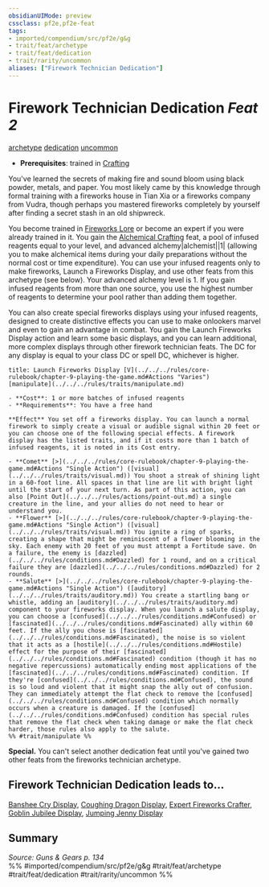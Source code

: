 ```yaml
---
obsidianUIMode: preview
cssclass: pf2e,pf2e-feat
tags:
- imported/compendium/src/pf2e/g&g
- trait/feat/archetype
- trait/feat/dedication
- trait/rarity/uncommon
aliases: ["Firework Technician Dedication"]
---
```

# Firework Technician Dedication  *Feat 2*  
[archetype](archetype.md)  [dedication](dedication.md)  [uncommon](uncommon.md)  

- **Prerequisites**: trained in [Crafting](../skills.md#Crafting)

You've learned the secrets of making fire and sound bloom using black powder, metals, and paper. You most likely came by this knowledge through formal training with a fireworks house in Tian Xia or a fireworks company from Vudra, though perhaps you mastered fireworks completely by yourself after finding a secret stash in an old shipwreck.

You become trained in [Fireworks Lore](../skills.md#Lore) or become an expert if you were already trained in it. You gain the [Alchemical Crafting](alchemical-crafting.md) feat, a pool of infused reagents equal to your level, and advanced alchemy|alchemist||1| (allowing you to make alchemical items during your daily preparations without the normal cost or time expenditure). You can use your infused reagents only to make fireworks, Launch a Fireworks Display, and use other feats from this archetype (see below). Your advanced alchemy level is 1. If you gain infused reagents from more than one source, you use the highest number of reagents to determine your pool rather than adding them together.

You can also create special fireworks displays using your infused reagents, designed to create distinctive effects you can use to make onlookers marvel and even to gain an advantage in combat. You gain the Launch Fireworks Display action and learn some basic displays, and you can learn additional, more complex displays through other firework technician feats. The DC for any display is equal to your class DC or spell DC, whichever is higher.

```ad-embed-ability
title: Launch Fireworks Display [V](../../../rules/core-rulebook/chapter-9-playing-the-game.md#Actions "Varies")
[manipulate](../../../rules/traits/manipulate.md)  

- **Cost**: 1 or more batches of infused reagents
- **Requirements**: You have a free hand

**Effect** You set off a fireworks display. You can launch a normal firework to simply create a visual or audible signal within 20 feet or you can choose one of the following special effects. A firework display has the listed traits, and if it costs more than 1 batch of infused reagents, it is noted in its Cost entry.

- **Comet** [>](../../../rules/core-rulebook/chapter-9-playing-the-game.md#Actions "Single Action") ([visual](../../../rules/traits/visual.md)) You shoot a streak of shining light in a 60-foot line. All spaces in that line are lit with bright light until the start of your next turn. As part of this action, you can also [Point Out](../../../rules/actions/point-out.md) a single creature in the line, and your allies do not need to hear or understand you.
- **Flower** [>](../../../rules/core-rulebook/chapter-9-playing-the-game.md#Actions "Single Action") ([visual](../../../rules/traits/visual.md)) You ignite a ring of sparks, creating a shape that might be reminiscent of a flower blooming in the sky. Each enemy with 20 feet of you must attempt a Fortitude save. On a failure, the enemy is [dazzled](../../../rules/conditions.md#Dazzled) for 1 round, and on a critical failure they are [dazzled](../../../rules/conditions.md#Dazzled) for 2 rounds.
- **Salute** [>](../../../rules/core-rulebook/chapter-9-playing-the-game.md#Actions "Single Action") ([auditory](../../../rules/traits/auditory.md)) You create a startling bang or whistle, adding an [auditory](../../../rules/traits/auditory.md) component to your fireworks display. When you launch a salute display, you can choose a [confused](../../../rules/conditions.md#Confused) or [fascinated](../../../rules/conditions.md#Fascinated) ally within 60 feet. If the ally you chose is [fascinated](../../../rules/conditions.md#Fascinated), the noise is so violent that it acts as a [hostile](../../../rules/conditions.md#Hostile) effect for the purpose of their [fascinated](../../../rules/conditions.md#Fascinated) condition (though it has no negative repercussions) automatically ending most applications of the [fascinated](../../../rules/conditions.md#Fascinated) condition. If they're [confused](../../../rules/conditions.md#Confused), the sound is so loud and violent that it might snap the ally out of confusion. They can immediately attempt the flat check to remove the [confused](../../../rules/conditions.md#Confused) condition which normally occurs when a creature is damaged. If the [confused](../../../rules/conditions.md#Confused) condition has special rules that remove the flat check when taking damage or make the flat check harder, those rules also apply to the salute.  
%% #trait/manipulate %%
```

**Special.** You can't select another dedication feat until you've gained two other feats from the fireworks technician archetype.

## Firework Technician Dedication leads to...

[Banshee Cry Display](banshee-cry-display-g-g.md), [Coughing Dragon Display](coughing-dragon-display-g-g.md), [Expert Fireworks Crafter](expert-fireworks-crafter-g-g.md), [Goblin Jubilee Display](goblin-jubilee-display-g-g.md), [Jumping Jenny Display](jumping-jenny-display-g-g.md)

## Summary

*Source: Guns & Gears p. 134*  
%% #imported/compendium/src/pf2e/g&g #trait/feat/archetype #trait/feat/dedication #trait/rarity/uncommon %%
